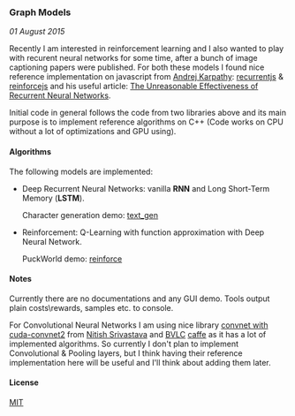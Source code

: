 ### Graph Models

*01 August 2015*

Recently I am interested in reinforcement learning and I also wanted to play with recurent neural networks for some time, after a bunch of image captioning papers were published. For both these models I found nice reference implementation on javascript from [Andrej Karpathy](https://github.com/karpathy): [recurrentjs](https://github.com/karpathy/recurrentjs) & [reinforcejs](https://github.com/karpathy/reinforcejs) and his useful article: [The Unreasonable Effectiveness of Recurrent Neural Networks](http://karpathy.github.io/2015/05/21/rnn-effectiveness/).

Initial code in general follows the code from two libraries above and its main purpose is to implement reference algorithms on C++ (Code works on CPU without a lot of optimizations and GPU using).

#### Algorithms
The following models are implemented:
- Deep Recurrent Neural Networks: vanilla **RNN** and Long Short-Term Memory (**LSTM**).

  Character generation demo: [text_gen](apps/text_gen.cc)

- Reinforcement: Q-Learning with function approximation with Deep Neural Network.

  PuckWorld demo: [reinforce](apps/reinforce.cc)

#### Notes
Currently there are no documentations and any GUI demo.
Tools output plain costs\rewards, samples etc. to console.

For Convolutional Neural Networks I am using nice library [convnet with cuda-convnet2](https://github.com/TorontoDeepLearning/convnet) from [Nitish Srivastava](https://github.com/nitishsrivastava) and [BVLC](http://bvlc.eecs.berkeley.edu/) [caffe](https://github.com/BVLC/caffe/) as it has a lot of implemented algorithms.
So currently I don't plan to implement Convolutional & Pooling layers, but I think having their reference implementation here will be useful and I'll think about adding them later.

#### License
[MIT](license.txt)

